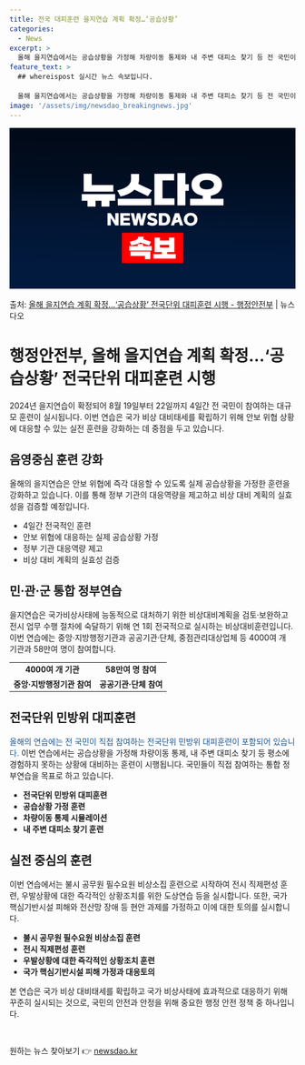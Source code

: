 ```yaml
---
title: 전국 대피훈련 을지연습 계획 확정…‘공습상황’
categories:
  - News
excerpt: >
  올해 을지연습에서는 공습상황을 가정해 차량이동 통제와 내 주변 대피소 찾기 등 전 국민이 직접 참여하는 전국…
feature_text: >
  ## whereispost 실시간 뉴스 속보입니다.

  올해 을지연습에서는 공습상황을 가정해 차량이동 통제와 내 주변 대피소 찾기 등 전 국민이 직접 참여하는 전국…
image: '/assets/img/newsdao_breakingnews.jpg'
---
```


![뉴스다오 속보](/assets/img/newsdao_breakingnews.jpg)

<p>출처: <a href="https://newsdao.kr/3854" rel="dofollow">올해 을지연습 계획 확정…‘공습상황’ 전국단위 대피훈련 시행 - 행정안전부</a> | 뉴스다오</p>

<h1>행정안전부, 올해 을지연습 계획 확정…‘공습상황’ 전국단위 대피훈련 시행</h1>
<p data-ke-size="size16">2024년 을지연습이 확정되어 8월 19일부터 22일까지 4일간 전 국민이 참여하는 대규모 훈련이 실시됩니다. 이번 연습은 국가 비상 대비태세를 확립하기 위해 안보 위협 상황에 대응할 수 있는 실전 훈련을 강화하는 데 중점을 두고 있습니다.</p>

<h2 data-ke-size="size26">음영중심 훈련 강화</h2>
<p data-ke-size="size16">올해의 을지연습은 안보 위협에 즉각 대응할 수 있도록 실제 공습상황을 가정한 훈련을 강화하고 있습니다. 이를 통해 정부 기관의 대응역량을 제고하고 비상 대비 계획의 실효성을 검증할 예정입니다.</p>
<ul>
    <li>4일간 전국적인 훈련</li>
    <li>안보 위협에 대응하는 실제 공습상황 가정</li>
    <li>정부 기관 대응역량 제고</li>
    <li>비상 대비 계획의 실효성 검증</li>
</ul>

<h2 data-ke-size="size26">민·관·군 통합 정부연습</h2>
<p data-ke-size="size16">을지연습은 국가비상사태에 능동적으로 대처하기 위한 비상대비계획을 검토·보완하고 전시 업무 수행 절차에 숙달하기 위해 연 1회 전국적으로 실시하는 비상대비훈련입니다. 이번 연습에는 중앙·지방행정기관과 공공기관·단체, 중점관리대상업체 등 4000여 개 기관과 58만여 명이 참여합니다.</p>
<table>
    <tr>
        <td style="text-align: center; height: 17px;"><b>4000여 개 기관</b></td>
        <td style="text-align: center; height: 17px;"><b>58만여 명 참여</b></td>
    </tr>
    <tr>
        <td style="text-align: center; height: 17px;"><b>중앙·지방행정기관 참여</b></td>
        <td style="text-align: center; height: 17px;"><b>공공기관·단체 참여</b></td>
    </tr>
</table>

<h2 data-ke-size="size26">전국단위 민방위 대피훈련</h2>
<p data-ke-size="size16"><span style="color: #1a5490;">올해의 연습에는 전 국민이 직접 참여하는 전국단위 민방위 대피훈련이 포함되어 있습니다.</span> 이번 연습에서는 공습상황을 가정해 차량이동 통제, 내 주변 대피소 찾기 등 평소에 경험하지 못하는 상황에 대비하는 훈련이 시행됩니다. 국민들이 직접 참여하는 통합 정부연습을 목표로 하고 있습니다.</p>
<ul>
    <li><b>전국단위 민방위 대피훈련</b></li>
    <li><b>공습상황 가정 훈련</b></li>
    <li><b>차량이동 통제 시뮬레이션</b></li>
    <li><b>내 주변 대피소 찾기 훈련</b></li>
</ul>

<h2 data-ke-size="size26">실전 중심의 훈련</h2>
<p data-ke-size="size16">이번 연습에서는 불시 공무원 필수요원 비상소집 훈련으로 시작하여 전시 직제편성 훈련, 우발상황에 대한 즉각적인 상황조치를 위한 도상연습 등을 실시합니다. 또한, 국가 핵심기반시설 피해와 전산망 장애 등 현안 과제를 가정하고 이에 대한 토의를 실시합니다.</p>
<ul>
    <li><b>불시 공무원 필수요원 비상소집 훈련</b></li>
    <li><b>전시 직제편성 훈련</b></li>
    <li><b>우발상황에 대한 즉각적인 상황조치 훈련</b></li>
    <li><b>국가 핵심기반시설 피해 가정과 대응토의</b></li>
</ul>

<p data-ke-size="size16">본 연습은 국가 비상 대비태세를 확립하고 국가 비상사태에 효과적으로 대응하기 위해 꾸준히 실시되는 것으로, 국민의 안전과 안정을 위해 중요한 행정 안전 정책 중 하나입니다.</p>
<p data-ke-size="size16">&nbsp;</p> 

원하는 뉴스 찾아보기 👉 <a href="https://newsdao.kr" rel="dofollow">newsdao.kr</a>


